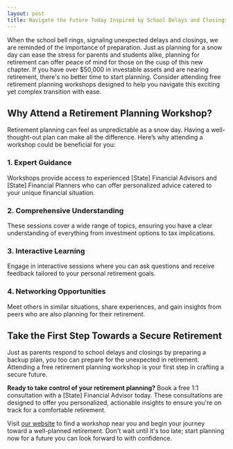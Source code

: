 ```yaml
---
layout: post
title: Navigate the Future Today Inspired by School Delays and Closings
---
```




When the school bell rings, signaling unexpected delays and closings, we are reminded of the importance of preparation. Just as planning for a snow day can ease the stress for parents and students alike, planning for retirement can offer peace of mind for those on the cusp of this new chapter. If you have over $50,000 in investable assets and are nearing retirement, there's no better time to start planning. Consider attending free retirement planning workshops designed to help you navigate this exciting yet complex transition with ease.

## Why Attend a Retirement Planning Workshop?

Retirement planning can feel as unpredictable as a snow day. Having a well-thought-out plan can make all the difference. Here’s why attending a workshop could be beneficial for you:

### 1. **Expert Guidance**

Workshops provide access to experienced [State] Financial Advisors and [State] Financial Planners who can offer personalized advice catered to your unique financial situation.

### 2. **Comprehensive Understanding**

These sessions cover a wide range of topics, ensuring you have a clear understanding of everything from investment options to tax implications.

### 3. **Interactive Learning**

Engage in interactive sessions where you can ask questions and receive feedback tailored to your personal retirement goals.

### 4. **Networking Opportunities**

Meet others in similar situations, share experiences, and gain insights from peers who are also planning for their retirement.

## Take the First Step Towards a Secure Retirement

Just as parents respond to school delays and closings by preparing a backup plan, you too can prepare for the unexpected in retirement. Attending a free retirement planning workshop is your first step in crafting a secure future. 

**Ready to take control of your retirement planning?** Book a free 1:1 consultation with a [State] Financial Advisor today. These consultations are designed to offer you personalized, actionable insights to ensure you're on track for a comfortable retirement.

Visit [our website](https://workshopsforretirement.com) to find a workshop near you and begin your journey toward a well-planned retirement. Don't wait until it's too late; start planning now for a future you can look forward to with confidence.